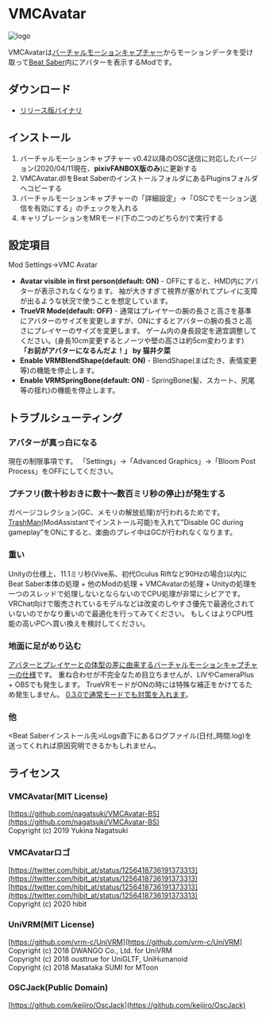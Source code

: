 # VMCAvatar
![logo](https://user-images.githubusercontent.com/6268224/88315584-6c39e500-cd51-11ea-90ee-dec8e7ace307.png)

VMCAvatarは[バーチャルモーションキャプチャー](https://github.com/sh-akira/VirtualMotionCapture)からモーションデータを受け取って[Beat Saber](https://beatsaber.com/)内にアバターを表示するModです。


## ダウンロード

- [リリース版バイナリ](https://github.com/nagatsuki/VMCAvatar-BS/releases)


## インストール

1. バーチャルモーションキャプチャー v0.42以降のOSC送信に対応したバージョン(2020/04/11現在、**pixivFANBOX版のみ**)に更新する
2. VMCAvatar.dllをBeat SaberのインストールフォルダにあるPluginsフォルダへコピーする
3. バーチャルモーションキャプチャーの「詳細設定」→「OSCでモーション送信を有効にする」のチェックを入れる
4. キャリブレーションをMRモード(下の二つのどちらか)で実行する


## 設定項目

Mod Settings→VMC Avatar

- **Avatar visible in first person(default: ON)** - OFFにすると、HMD内にアバターが表示されなくなります。
袖が大きすぎて視界が塞がれてプレイに支障が出るような状況で使うことを想定しています。
- **TrueVR Mode(default: OFF)** - 通常はプレイヤーの腕の長さと高さを基準にアバターのサイズを変更しますが、ONにするとアバターの腕の長さと高さにプレイヤーのサイズを変更します。
ゲーム内の身長設定を適宜調整してください。(身長10cm変更するとノーツや壁の高さは約5cm変わります)
**「お前がアバターになるんだよ！」 by 猫井夕菜**
- **Enable VRMBlendShape(default: ON)** - BlendShape(まばたき、表情変更等)の機能を停止します。
- **Enable VRMSpringBone(default: ON)** - SpringBone(髪、スカート、尻尾等の揺れ)の機能を停止します。


## トラブルシューティング

### アバターが真っ白になる

現在の制限事項です。
「Settings」→「Advanced Graphics」→「Bloom Post Process」をOFFにしてください。


### プチフリ(数十秒おきに数十～数百ミリ秒の停止)が発生する

ガベージコレクション(GC、メモリの解放処理)が行われるためです。
[TrashMan](https://github.com/monkeymanboy/BeatSaberTrashMan)(ModAssistantでインストール可能)を入れて”Disable GC during gameplay”をONにすると、楽曲のプレイ中はGCが行われなくなります。


### 重い

Unityの仕様上、11.1ミリ秒(Vive系、初代Oculus Riftなど90Hzの場合)以内にBeat Saber本体の処理 + 他のModの処理 + VMCAvatarの処理 + Unityの処理を一つのスレッドで処理しないとならないのでCPU処理が非常にシビアです。
VRChat向けで販売されているモデルなどは改変のしやすさ優先で最適化されていないのでかなり重いので最適化を行ってみてください。
もしくはよりCPU性能の高いPCへ買い換えを検討してください。


### 地面に足がめり込む

[アバターとプレイヤーとの体型の差に由来するバーチャルモーションキャプチャーの仕様](https://twitter.com/sh_akira/status/1248486700621238277)です。
重ね合わせが不完全なため目立ちませんが、LIVやCameraPlus + OBSでも発生します。
TrueVRモードがONの時には特殊な補正をかけてるため発生しません。
[0.3.0で通常モードでも対策を入れます](https://twitter.com/ngtkd/status/1244635367602417666)。


### 他

<Beat Saberインストール先>\Logs直下にあるログファイル(日付_時間.log)を送ってくれれば原因究明できるかもしれません。


## ライセンス

### VMCAvatar(MIT License)

[https://github.com/nagatsuki/VMCAvatar-BS](https://github.com/nagatsuki/VMCAvatar-BS)  
Copyright (c) 2019 Yukina Nagatsuki

### VMCAvatarロゴ

[https://twitter.com/hibit_at/status/1256418736191373313](https://twitter.com/hibit_at/status/1256418736191373313)  
[https://twitter.com/hibit_at/status/1256418736191373313](https://twitter.com/hibit_at/status/1256418736191373313)  
Copyright (c) 2020 hibit

### UniVRM(MIT License)

[https://github.com/vrm-c/UniVRM](https://github.com/vrm-c/UniVRM)  
Copyright (c) 2018 DWANGO Co., Ltd. for UniVRM  
Copyright (c) 2018 ousttrue for UniGLTF, UniHumanoid  
Copyright (c) 2018 Masataka SUMI for MToon

### OSCJack(Public Domain)

[https://github.com/keijiro/OscJack](https://github.com/keijiro/OscJack)
